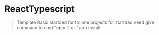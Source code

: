 # ReactTypescript
> Template Basic startded for tor one projects
> for startded need give command to cmd "npm i" or "yarn install
